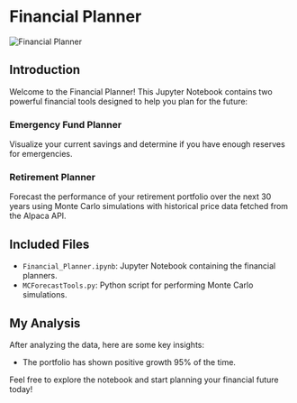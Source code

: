 # Financial Planner

![Financial Planner](https://pix4free.org/assets/library/2021-08-18/originals/financial-planner.jpg)

## Introduction

Welcome to the Financial Planner! This Jupyter Notebook contains two powerful financial tools designed to help you plan for the future:

### Emergency Fund Planner
Visualize your current savings and determine if you have enough reserves for emergencies.

### Retirement Planner
Forecast the performance of your retirement portfolio over the next 30 years using Monte Carlo simulations with historical price data fetched from the Alpaca API.

## Included Files

- `Financial_Planner.ipynb`: Jupyter Notebook containing the financial planners.
- `MCForecastTools.py`: Python script for performing Monte Carlo simulations.

## My Analysis

After analyzing the data, here are some key insights:

- The portfolio has shown positive growth 95% of the time.

Feel free to explore the notebook and start planning your financial future today!




